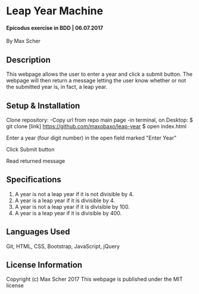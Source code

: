 # Leap Year Machine #
#### Epicodus exercise in BDD | 06.07.2017 ####

By Max Scher

## Description ##
This webpage allows the user to enter a year and click a submit button. The webpage will then return a message letting the user know whether or not the submitted year is, in fact, a leap year.

## Setup & Installation ##
Clone repository:
  -Copy url from repo main page
  -in terminal, on Desktop:
    $ git clone [link] https://github.com/maxobaxo/leap-year
    $ open index.html

Enter a year (four digit number) in the open field marked "Enter Year"

Click Submit button

Read returned message

## Specifications ##
1. A year is not a leap year if it is not divisible by 4.
2. A year is a leap year if it is divisible by 4.
3. A year is not a leap year if it is divisible by 100.
4. A year is a leap year if it is divisible by 400.

## Languages Used ##
Git, HTML, CSS, Bootstrap, JavaScript, jQuery

## License Information ##
Copyright (c) Max Scher 2017 
This webpage is published under the MIT license
